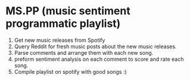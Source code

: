 # MS.PP (music sentiment programmatic playlist)

1. Get new music releases from Spotify
2. Query Reddit for fresh music posts about the new music releases.
3. Parse comments and arrange them with each new song.
4. preform sentiment analysis on each comment to score and rate each song.
5. Compile playlist on spotify with good songs :)
